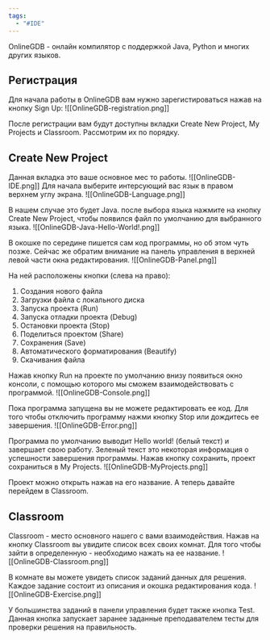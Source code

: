 ```yaml
---
tags:
  - "#IDE"
---
```


OnlineGDB - онлайн компилятор с поддержкой Java, Python и многих других языков.
## Регистрация
Для начала работы в OnlineGDB вам нужно зарегистироваться нажав на кнопку Sign Up:
![[OnlineGDB-registration.png]]

После регистрации вам будут доступны вкладки Create New Project, My Projects и Classroom. Рассмотрим их по порядку.
## Create New Project
Данная вкладка это ваше основное мес то работы.
![[OnlineGDB-IDE.png]]
Для начала выберите интерсующий вас язык в правом верхнем углу экрана.
![[OnlineGDB-Language.png]]

В нашем случае это будет Java. после выбора языка нажмите на кнопку Create New Project, чтобы появился файл по умолчанию для выбранного языка.
![[OnlineGDB-Java-Hello-World!.png]]

В окошке по середине пишется сам код программы, но об этом чуть позже. Сейчас же обратим внимание на панель управления в верхней левой части окна редактирования.
![[OnlineGDB-Panel.png]]

На ней расположены кнопки (слева на право):
1. Создания нового файла
2. Загрузки файла с локального диска
3. Запуска проекта (Run)
4. Запуска отладки проекта (Debug)
5. Остановки проекта (Stop)
6. Поделиться проектом (Share)
7. Сохранения (Save)
8. Автоматического форматирования (Beautify)
9. Скачивания файла

Нажав кнопку Run на проекте по умолчанию внизу появиться окно консоли, с помощью которого мы сможем взаимодействовать с программой.
![[OnlineGDB-Console.png]]

Пока программа запущена вы не можете редактировать ее код. Для того чтобы отключить программу нажми кнопку Stop или дождитесь ее завершения.
![[OnlineGDB-Error.png]]

Программа по умолчанию выводит Hello world! (белый текст) и завершает свою работу. Зеленый текст это некоторая информация о успешности завершения программы.
Нажав кнопку сохранить, проект сохраниться в My Projects.
![[OnlineGDB-MyProjects.png]]

Проект можно открыть нажав на его название. А теперь давайте перейдем в Classroom.
## Classroom
Classroom - место основного нашего с вами взаимодействия. Нажав на кнопку Classroom вы увидите список всех своих комнат. Для того чтобы зайти в определенную - необходимо нажать на ее название.
![[OnlineGDB-Classroom.png]]

В комнате вы можете увидеть список заданий данных для решения. Каждое задание состоит из описания и окошка редактирования кода.
![[OnlineGDB-Exercise.png]]

У большинства заданий в панели управления будет также кнопка Test. Данная кнопка запускает заранее заданные преподавателем тесты для проверки решения на правильность.